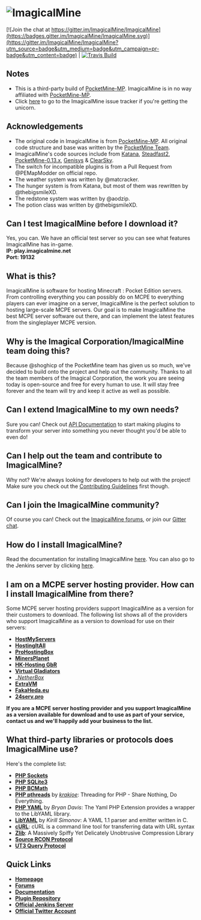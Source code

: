 # ![ImagicalMine](http://i.imgur.com/6Hlm8mn.gif)

[![Join the chat at https://gitter.im/ImagicalMine/ImagicalMine](https://badges.gitter.im/ImagicalMine/ImagicalMine.svg)](https://gitter.im/ImagicalMine/ImagicalMine?utm_source=badge&utm_medium=badge&utm_campaign=pr-badge&utm_content=badge)   |   [![Travis Build](https://travis-ci.org/ImagicalMine/ImagicalMine.svg)](https://travis-ci.org/ImagicalMine/ImagicalMine)

## Notes

- This is a third-party build of [PocketMine-MP](https://github.com/PocketMine/PocketMine-MP). ImagicalMine is in no way affiliated with [PocketMine-MP](https://github.com/PocketMine/PocketMine-MP).
- Click [here](https://github.com/issues?utf8=%E2%9C%93&q=is%3Aopen+is%3Aissue+repo%3AImagicalMine%2FImagicalMine) to go to the ImagicalMine issue tracker if you're getting the unicorn.

## Acknowledgements

- The original code in ImagicalMine is from [PocketMine-MP](https://github.com/PocketMine/PocketMine-MP). All original code structure and base was written by the [PocketMine Team](https://github.com/PocketMine).
- ImagicalMine's code sources include from [Katana](https://github.com/Hydreon/Katana), [Steadfast2](https://github.com/Hydreon/Steadfast2), [PocketMine-0.13.x](https://github.com/HmyTeamOrganization/PocketMine-0.13.x), [Genisys](https://github.com/iTXTech/Genisys) & [ClearSky](https://github.com/ClearSkyTeam/ClearSky).
- The switch for incompatible plugins is from a Pull Request from @PEMapModder on official repo.
- The weather system was written by @matcracker.
- The hunger system is from Katana, but most of them was rewritten by @thebigsmileXD.
- The redstone system was written by @aodzip.
- The potion class was written by @thebigsmileXD.

## Can I test ImagicalMine before I download it?

Yes, you can. We have an official test server so you can see what features ImagicalMine has in-game.<br>
**IP: play.imagicalmine.net**<br>
**Port: 19132**

## What is this?

ImagicalMine is software for hosting Minecraft : Pocket Edition servers. From controlling everything you can possibly do on MCPE to everything players can ever imagine on a server, ImagicalMine is the perfect solution to hosting large-scale MCPE servers. Our goal is to make ImagicalMine the best MCPE server software out there, and can implement the latest features from the singleplayer MCPE version.

## Why is the Imagical Corporation/ImagicalMine team doing this?

Because @shoghicp of the PocketMine team has given us so much, we've decided to build onto the project and help out the community. Thanks to all the team members of the Imagical Corporation, the work you are seeing today is open-source and free for every human to use. It will stay free forever and the team will try and keep it active as well as possible.

## Can I extend ImagicalMine to my own needs?

Sure you can! Check out [API Documentation](https://github.com/ImagicalMine/ImagicalMine/wiki/Plugins) to start making plugins to transform your server into something you never thought you'd be able to even do!

## Can I help out the team and contribute to ImagicalMine?

Why not? We're always looking for developers to help out with the project! Make sure you check out the [Contributing Guidelines](https://github.com/ImagicalMine/ImagicalMine/blob/master/CONTRIBUTING.md) first though.

## Can I join the ImagicalMine community?

Of course you can! Check out the [ImagicalMine forums](http://forums.imagicalmine.net), or join our [Gitter chat](https://gitter.im/ImagicalMine/ImagicalMine).

## How do I install ImagicalMine?

Read the documentation for installing ImagicalMine [here](https://github.com/ImagicalMine/ImagicalMine/wiki/Installation).
You can also go to the Jenkins server by clicking [here](http://jenkins.imagicalmine.net/job/ImagicalMine/).

## I am on a MCPE server hosting provider. How can I install ImagicalMine from there?

Some MCPE server hosting providers support ImagicalMine as a version for their customers to download. The following list shows all of the providers who support ImagicalMine as a version to download for use on their servers:

* __[HostMyServers](http://hostmyservers.com)__
* __[HostingItAll](http://hostingitall.com)__
* __[ProHostingBox](https://prohostingbox.com)__
* __[MinersPlanet](http://minersplanet.com)__
* __[HK-Hosting GbR](https://hk-hosting.de)__
* __[Virtual Gladiators](http://virtualgladiators.com)__
* __[NetherBox](http://netherbox.com)_
* __[ExtraVM](https://www.extravm.com/minecraft.html)__
* __[FakaHeda.eu](http://www.fakaheda.eu)__
* __[24serv.pro](https://24serv.pro)__ 

**If you are a MCPE server hosting provider and you support ImagicalMine as a version available for download and to use as part of your service, contact us and we'll happily add your business to the list.**

## What third-party libraries or protocols does ImagicalMine use?

Here's the complete list:
* __[PHP Sockets](http://php.net/manual/en/book.sockets.php)__
* __[PHP SQLite3](http://php.net/manual/en/book.sqlite3.php)__
* __[PHP BCMath](http://php.net/manual/en/book.bc.php)__
* __[PHP pthreads](http://pthreads.org/)__ by _[krakjoe](https://github.com/krakjoe)_: Threading for PHP - Share Nothing, Do Everything.
* __[PHP YAML](https://code.google.com/p/php-yaml/)__ by _Bryan Davis_: The Yaml PHP Extension provides a wrapper to the LibYAML library.
* __[LibYAML](http://pyyaml.org/wiki/LibYAML)__ by _Kirill Simonov_: A YAML 1.1 parser and emitter written in C.
* __[cURL](http://curl.haxx.se/)__: cURL is a command line tool for transferring data with URL syntax
* __[Zlib](http://www.zlib.net/)__: A Massively Spiffy Yet Delicately Unobtrusive Compression Library
* __[Source RCON Protocol](https://developer.valvesoftware.com/wiki/Source_RCON_Protocol)__
* __[UT3 Query Protocol](http://wiki.unrealadmin.org/UT3_query_protocol)__

## Quick Links

* __[Homepage](http://imagicalmine.net/)__
* __[Forums](http://forums.imagicalmine.net/)__
* __[Documentation](https://github.com/ImagicalMine/ImagicalMine/wiki)__
* __[Plugin Repository](http://forums.imagicalmine.net/plugins)__
* __[Official Jenkins Server](http://jenkins.imagicalmine.net/job/ImagicalMine/)__
* __[Official Twitter Account](https://twitter.com/ImagicalCorp)__
